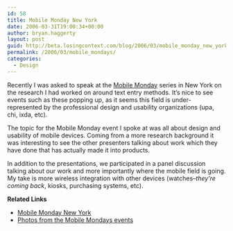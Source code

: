 ```yaml
---
id: 58
title: Mobile Monday New York
date: 2006-03-31T19:00:34+00:00
author: bryan.haggerty
layout: post
guid: http://beta.losingcontext.com/blog/2006/03/mobile_monday_new_york.php
permalink: /2006/03/mobile_mondays/
categories:
  - Design
---
```

Recently I was asked to speak at the [Mobile Monday](http://mobilemonday-ny.com/) series in New York on the research I had worked on around text entry methods. It&#8217;s nice to see events such as these popping up, as it seems this field is under-represented by the professional design and usability organizations (upa, chi, ixda, etc).

The topic for the Mobile Monday event I spoke at was all about design and usability of mobile devices. Coming from a more research background it was interesting to see the other presenters talking about work which they have done that has actually made it into products.

In addition to the presentations, we participated in a panel discussion talking about our work and more importantly where the mobile field is going. My take is more wireless integration with other devices (watches&#8211;_they&#8217;re coming back_, kiosks, purchasing systems, etc).

<div class="related-links">
  <p>
    <strong>Related Links</strong>
  </p>
  
  <ul>
    <li>
      <a href="http://mobilemonday-ny.com/">Mobile Monday New York</a>
    </li>
    <li>
      <a href="http://www.flickr.com/photos/tags/momonyc/">Photos from the Mobile Mondays events</a>
    </li>
  </ul>
</div>